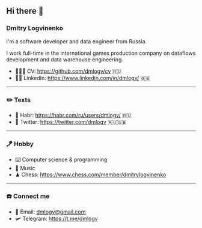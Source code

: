 ## Hi there 👋

### Dmitry Logvinenko

I'm a software developer and data engineer from Russia. 

I work full-time in the international games production company on dataflows development and data warehouse engineering.


- 👨🏻‍💻 CV: https://github.com/dmlogv/cv 🇷🇺
- 🤼‍♂️ LinkedIn: https://www.linkedin.com/in/dmlogv/ 🇬🇧

---

### ✏️ Texts

- 📝 Habr: https://habr.com/ru/users/dmlogv/ 🇷🇺
- 🦉 Twitter: https://twitter.com/dmlogv 🇷🇺🇬🇧

---

### 🪁 Hobby

- ⌨️ Computer science & programming
- 🎼 Music 
-  ♟ Chess: https://www.chess.com/member/dmitrylogvinenko

---
<!--
### 📊 Some stats

![Anurag's github stats](https://github-readme-stats.vercel.app/api?hide_border=true&show_icons=true&count_private=true&username=dmlogv)

![Top Langs](https://github-readme-stats.vercel.app/api/top-langs/?hide_border=true&layout=compact&username=dmlogv)

- ⚖️ [My contributions](https://github.com/pulls?q=author%3Adm-logv+-user%3Admlogv)

---
-->
### ☎️ Connect me

- 📧 Email: dmlogv@gmail.com
- 🛩 Telegram: https://t.me/dmlogv
